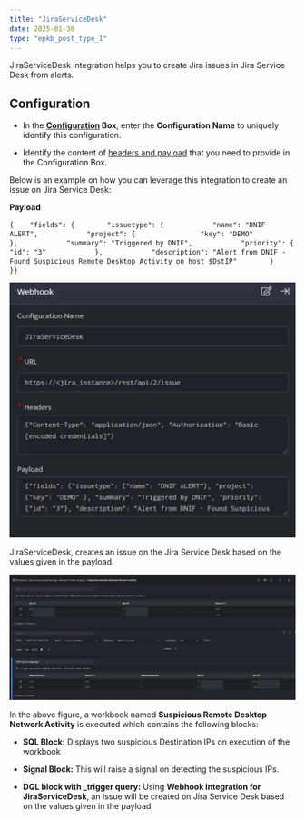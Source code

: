 ```yaml
---
title: "JiraServiceDesk"
date: 2025-01-30
type: "epkb_post_type_1"
---
```


JiraServiceDesk integration helps you to create Jira issues in Jira Service Desk from alerts.

## **Configuration**

- In the **[Configuration](https://dnif.it/kb/uncategorized/configuring-automation/) Box**, enter the **Configuration Name** to uniquely identify this configuration.

- Identify the content of [headers and payload](https://developer.atlassian.com/server/jira/platform/jira-rest-api-examples/) that you need to provide in the Configuration Box.  
    

Below is an example on how you can leverage this integration to create an issue on Jira Service Desk:

**Payload**

```
{    "fields": {        "issuetype": {            "name": "DNIF ALERT",            "project": {                "key": "DEMO"            },            "summary": "Triggered by DNIF",            "priority": {                "id": "3"            },            "description": "Alert from DNIF - Found Suspicious Remote Desktop Activity on host $DstIP"        }    }}
```

![image 1-Dec-21-2023-08-24-56-7105-AM](./jiraservice-img/jiraService-1.jpg)

JiraServiceDesk, creates an issue on the Jira Service Desk based on the values given in the payload.

![image 2-Dec-21-2023-08-25-08-0201-AM](./jiraservice-img/jiraService-2.jpg)

In the above figure, a workbook named **Suspicious Remote Desktop Network Activity** is executed which contains the following blocks:

- **SQL Block:** Displays two suspicious Destination IPs on execution of the workbook

- **Signal Block:** This will raise a signal on detecting the suspicious IPs.

- **DQL block with \_trigger query:** Using **Webhook integration for JiraServiceDesk**, an issue will be created on Jira Service Desk based on the values given in the payload.
